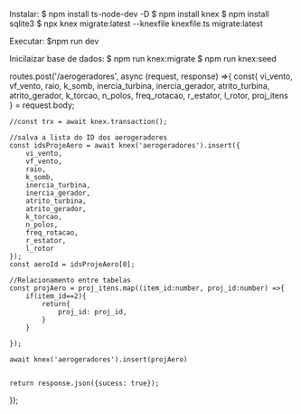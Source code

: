 Instalar:
$ npm install ts-node-dev -D
$ npm install knex
$ npm install sqlite3
$ npx knex migrate:latest --knexfile knexfile.ts migrate:latest


Executar:
$npm run dev


Inicilaizar base de dados:
$ npm run knex:migrate
$ npm run knex:seed

routes.post('/aerogeradores', async (request, response) =>{
    const{
        vi_vento,
        vf_vento,
        raio,
        k_somb,
        inercia_turbina,
        inercia_gerador,
        atrito_turbina,
        atrito_gerador,
        k_torcao,
        n_polos,
        freq_rotacao,
        r_estator,
        l_rotor,
        proj_itens   
    } = request.body;

    //const trx = await knex.transaction();

    //salva a lista do ID dos aerogeradores
    const idsProjeAero = await knex('aerogeradores').insert({ 
        vi_vento,
        vf_vento,
        raio,
        k_somb,
        inercia_turbina,
        inercia_gerador,
        atrito_turbina,
        atrito_gerador,
        k_torcao,
        n_polos,
        freq_rotacao,
        r_estator,
        l_rotor
    });
    const aeroId = idsProjeAero[0];

    //Relacionamento entre tabelas
    const projAero = proj_itens.map((item_id:number, proj_id:number) =>{
        if(item_id==2){
            return{
                proj_id: proj_id,
            }
        }
        
    });

    await knex('aerogeradores').insert(projAero)


    return response.json({sucess: true});

});